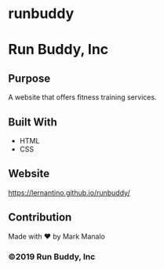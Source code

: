# runbuddy
# Run Buddy, Inc

## Purpose
A website that offers fitness training services. 

## Built With
* HTML
* CSS

## Website
https://lernantino.github.io/runbuddy/

## Contribution
Made with ❤️ by Mark Manalo

### ©️2019 Run Buddy, Inc 
